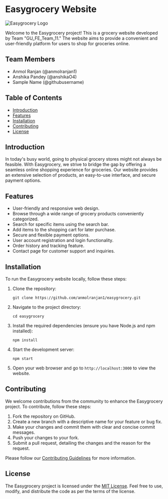 # Easygrocery Website

![Easygrocery Logo](link_to_logo.png) <!-- Replace with project logo -->

Welcome to the Easygrocery project! This is a grocery website developed by Team "GU_FE_Team_11." The website aims to provide a convenient and user-friendly platform for users to shop for groceries online.

## Team Members
- Anmol Ranjan (@anmolranjan1)
- Anshika Pandey (@anshikaO4)
- Sample Name (@githubusername)

## Table of Contents
- [Introduction](#introduction)
- [Features](#features)
- [Installation](#installation)
- [Contributing](#contributing)
- [License](#license)

## Introduction
In today's busy world, going to physical grocery stores might not always be feasible. With Easygrocery, we strive to bridge the gap by offering a seamless online shopping experience for groceries. Our website provides an extensive selection of products, an easy-to-use interface, and secure payment options.

## Features
- User-friendly and responsive web design.
- Browse through a wide range of grocery products conveniently categorized.
- Search for specific items using the search bar.
- Add items to the shopping cart for later purchase.
- Secure and flexible payment options.
- User account registration and login functionality.
- Order history and tracking feature.
- Contact page for customer support and inquiries.

## Installation
To run the Easygrocery website locally, follow these steps:

1. Clone the repository:
   ```
   git clone https://github.com/anmolranjan1/easygrocery.git
   ```
2. Navigate to the project directory:
   ```
   cd easygrocery
   ```
3. Install the required dependencies (ensure you have Node.js and npm installed):
   ```
   npm install
   ```
4. Start the development server:
   ```
   npm start
   ```
5. Open your web browser and go to `http://localhost:3000` to view the website.

## Contributing
We welcome contributions from the community to enhance the Easygrocery project. To contribute, follow these steps:

1. Fork the repository on GitHub.
2. Create a new branch with a descriptive name for your feature or bug fix.
3. Make your changes and commit them with clear and concise commit messages.
4. Push your changes to your fork.
5. Submit a pull request, detailing the changes and the reason for the request.

Please follow our [Contributing Guidelines](CONTRIBUTING.md) for more information.

## License
The Easygrocery project is licensed under the [MIT License](LICENSE). Feel free to use, modify, and distribute the code as per the terms of the license.
